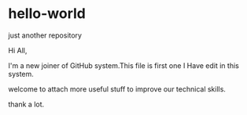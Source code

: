 # hello-world
just another repository

Hi All,

I'm a new joiner of GitHub system.This file is first one I Have edit in this system.

welcome to attach more useful stuff to improve our technical skills.

thank a lot.
